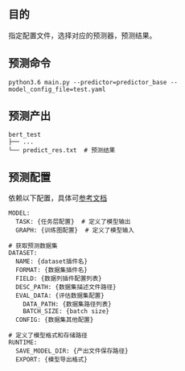 ## 目的
指定配置文件，选择对应的预测器，预测结果。

## 预测命令
```
python3.6 main.py --predictor=predictor_base --model_config_file=test.yaml
```

## 预测产出
```
bert_test
├── ... 
└── predict_res.txt  # 预测结果
```

## 预测配置
依赖以下配置，具体可[参考文档](../config)
```
MODEL: 
  TASK: {任务层配置}  # 定义了模型输出
  GRAPH: {训练图配置}  # 定义了模型输入

# 获取预测数据集
DATASET:
  NAME: {dataset插件名}
  FORMAT: {数据集插件名}
  FIELD: {数据列插件配置列表}
  DESC_PATH: {数据集描述文件路径}
  EVAL_DATA: {评估数据集配置}
    DATA_PATH: {数据集路径列表}
    BATCH_SIZE: {batch size}
  CONFIG: {数据集其他配置}

# 定义了模型格式和存储路径
RUNTIME:
  SAVE_MODEL_DIR: {产出文件保存路径}
  EXPORT: {模型导出格式}
```
